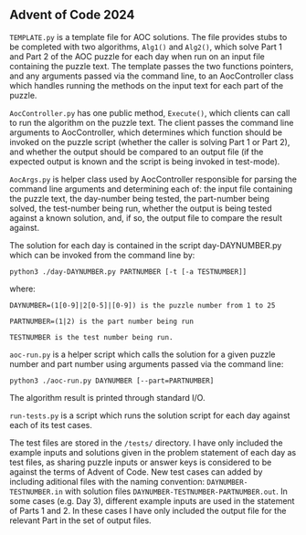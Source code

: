 ## Advent of Code 2024

`TEMPLATE.py` is a template file for AOC solutions. The file provides stubs to be completed with two algorithms, `Alg1()` and `Alg2()`, which solve Part 1 and Part 2 of the AOC puzzle for each day when run on an input file containing the puzzle text. The template passes the two functions pointers, and any arguments passed via the command line, to an AocController class which handles running the methods on the input text for each part of the puzzle.

`AocController.py` has one public method, `Execute()`, which clients can call to run the algorithm on the puzzle text. The client passes the command line arguments to AocController, which determines which function should be invoked on the puzzle script (whether the caller is solving Part 1 or Part 2), and whether the output should be compared to an output file (if the expected output is known and the script is being invoked in test-mode).

`AocArgs.py` is helper class used by AocController responsible for parsing the command line arguments and determining each of: the input file containing the puzzle text, the day-number being tested, the part-number being solved, the test-number being run, whether the output is being tested against a known solution, and, if so, the output file to compare the result against.

The solution for each day is contained in the script day-DAYNUMBER.py which can be invoked from the command line by:
```
python3 ./day-DAYNUMBER.py PARTNUMBER [-t [-a TESTNUMBER]]
```
where:

    DAYNUMBER=(1[0-9]|2[0-5]|[0-9]) is the puzzle number from 1 to 25

    PARTNUMBER=(1|2) is the part number being run

    TESTNUMBER is the test number being run.

`aoc-run.py` is a helper script which calls the solution for a given puzzle number and part number using arguments passed via the command line:
```
python3 ./aoc-run.py DAYNUMBER [--part=PARTNUMBER]
```
The algorithm result is printed through standard I/O.

`run-tests.py` is a script which runs the solution script for each day against each of its test cases.

The test files are stored in the `/tests/` directory. I have only included the example inputs and solutions given in the problem statement of each day as test files, as sharing puzzle inputs or answer keys is considered to be against the terms of Advent of Code. New test cases can added by including aditional files with the naming convention: `DAYNUMBER-TESTNUMBER.in` with solution files `DAYNUMBER-TESTNUMBER-PARTNUMBER.out`. In some cases (e.g. Day 3), different example inputs are used in the statement of Parts 1 and 2. In these cases I have only included the output file for the relevant Part in the set of output files.